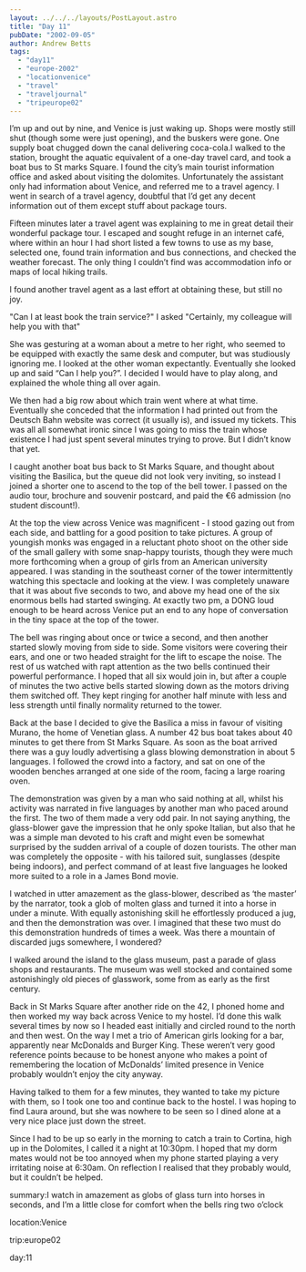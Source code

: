 ```yaml
---
layout: ../../../layouts/PostLayout.astro
title: "Day 11"
pubDate: "2002-09-05"
author: Andrew Betts
tags: 
  - "day11"
  - "europe-2002"
  - "locationvenice"
  - "travel"
  - "traveljournal"
  - "tripeurope02"
---
```


I’m up and out by nine, and Venice is just waking up. Shops were mostly still shut (though some were just opening), and the buskers were gone. One supply boat chugged down the canal delivering coca-cola.I walked to the station, brought the aquatic equivalent of a one-day travel card, and took a boat bus to St marks Square. I found the city’s main tourist information office and asked about visiting the dolomites. Unfortunately the assistant only had information about Venice, and referred me to a travel agency. I went in search of a travel agency, doubtful that I’d get any decent information out of them except stuff about package tours.

Fifteen minutes later a travel agent was explaining to me in great detail their wonderful package tour. I escaped and sought refuge in an internet café, where within an hour I had short listed a few towns to use as my base, selected one, found train information and bus connections, and checked the weather forecast. The only thing I couldn’t find was accommodation info or maps of local hiking trails.

I found another travel agent as a last effort at obtaining these, but still no joy.

"Can I at least book the train service?" I asked "Certainly, my colleague will help you with that"

She was gesturing at a woman about a metre to her right, who seemed to be equipped with exactly the same desk and computer, but was studiously ignoring me. I looked at the other woman expectantly. Eventually she looked up and said “Can I help you?”. I decided I would have to play along, and explained the whole thing all over again.

We then had a big row about which train went where at what time. Eventually she conceded that the information I had printed out from the Deutsch Bahn website was correct (it usually is), and issued my tickets. This was all all somewhat ironic since I was going to miss the train whose existence I had just spent several minutes trying to prove. But I didn’t know that yet.

I caught another boat bus back to St Marks Square, and thought about visiting the Basilica, but the queue did not look very inviting, so instead I joined a shorter one to ascend to the top of the bell tower. I passed on the audio tour, brochure and souvenir postcard, and paid the €6 admission (no student discount!).

At the top the view across Venice was magnificent - I stood gazing out from each side, and battling for a good position to take pictures. A group of youngish monks was engaged in a reluctant photo shoot on the other side of the small gallery with some snap-happy tourists, though they were much more forthcoming when a group of girls from an American university appeared. I was standing in the southeast corner of the tower intermittently watching this spectacle and looking at the view. I was completely unaware that it was about five seconds to two, and above my head one of the six enormous bells had started swinging. At exactly two pm, a DONG loud enough to be heard across Venice put an end to any hope of conversation in the tiny space at the top of the tower.

The bell was ringing about once or twice a second, and then another started slowly moving from side to side. Some visitors were covering their ears, and one or two headed straight for the lift to escape the noise. The rest of us watched with rapt attention as the two bells continued their powerful performance. I hoped that all six would join in, but after a couple of minutes the two active bells started slowing down as the motors driving them switched off. They kept ringing for another half minute with less and less strength until finally normality returned to the tower.

Back at the base I decided to give the Basilica a miss in favour of visiting Murano, the home of Venetian glass. A number 42 bus boat takes about 40 minutes to get there from St Marks Square. As soon as the boat arrived there was a guy loudly advertising a glass blowing demonstration in about 5 languages. I followed the crowd into a factory, and sat on one of the wooden benches arranged at one side of the room, facing a large roaring oven.

The demonstration was given by a man who said nothing at all, whilst his activity was narrated in five languages by another man who paced around the first. The two of them made a very odd pair. In not saying anything, the glass-blower gave the impression that he only spoke Italian, but also that he was a simple man devoted to his craft and might even be somewhat surprised by the sudden arrival of a couple of dozen tourists. The other man was completely the opposite - with his tailored suit, sunglasses (despite being indoors), and perfect command of at least five languages he looked more suited to a role in a James Bond movie.

I watched in utter amazement as the glass-blower, described as ‘the master’ by the narrator, took a glob of molten glass and turned it into a horse in under a minute. With equally astonishing skill he effortlessly produced a jug, and then the demonstration was over. I imagined that these two must do this demonstration hundreds of times a week. Was there a mountain of discarded jugs somewhere, I wondered?

I walked around the island to the glass museum, past a parade of glass shops and restaurants. The museum was well stocked and contained some astonishingly old pieces of glasswork, some from as early as the first century.

Back in St Marks Square after another ride on the 42, I phoned home and then worked my way back across Venice to my hostel. I’d done this walk several times by now so I headed east initially and circled round to the north and then west. On the way I met a trio of American girls looking for a bar, apparently near McDonalds and Burger King. These weren’t very good reference points because to be honest anyone who makes a point of remembering the location of McDonalds’ limited presence in Venice probably wouldn’t enjoy the city anyway.

Having talked to them for a few minutes, they wanted to take my picture with them, so I took one too and continue back to the hostel. I was hoping to find Laura around, but she was nowhere to be seen so I dined alone at a very nice place just down the street.

Since I had to be up so early in the morning to catch a train to Cortina, high up in the Dolomites, I called it a night at 10:30pm. I hoped that my dorm mates would not be too annoyed when my phone started playing a very irritating noise at 6:30am. On reflection I realised that they probably would, but it couldn’t be helped.

summary:I watch in amazement as globs of glass turn into horses in seconds, and I’m a little close for comfort when the bells ring two o’clock

location:Venice

trip:europe02

day:11
